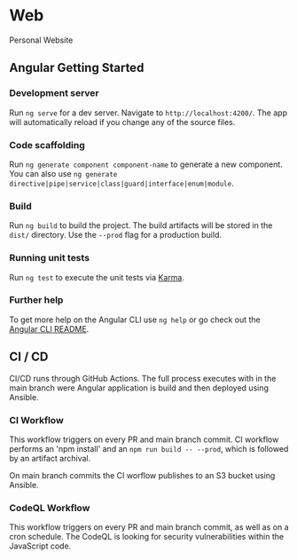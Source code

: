 # Web

Personal Website

## Angular Getting Started

### Development server

Run `ng serve` for a dev server. Navigate to `http://localhost:4200/`. The app will automatically reload if you change any of the source files.

### Code scaffolding

Run `ng generate component component-name` to generate a new component. You can also use `ng generate directive|pipe|service|class|guard|interface|enum|module`.

### Build

Run `ng build` to build the project. The build artifacts will be stored in the `dist/` directory. Use the `--prod` flag for a production build.

### Running unit tests

Run `ng test` to execute the unit tests via [Karma](https://karma-runner.github.io).

### Further help

To get more help on the Angular CLI use `ng help` or go check out the [Angular CLI README](https://github.com/angular/angular-cli/blob/master/README.md).

## CI / CD

CI/CD runs through GitHub Actions. The full process executes with in the main branch were Angular application is build and then deployed using Ansible.

### CI Workflow

This workflow triggers on every PR and main branch commit. CI workflow performs an 'npm install' and an `npm run build -- --prod`, which is followed by
an artifact archival.

On main branch commits the CI worflow publishes to an S3 bucket using Ansible.

### CodeQL Workflow

This workflow triggers on every PR and main branch commit, as well as on a cron schedule. The CodeQL is looking for security vulnerabilities within the
JavaScript code.
